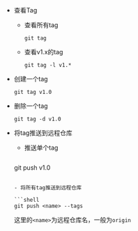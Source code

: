 - 查看Tag

  - 查看所有tag

    ```shell
    git tag
    ```

  - 查看v1.x的tag

    ```shell
    git tag -l v1.*
    ```

- 创建一个tag

  ```shell
  git tag v1.0
  ```

- 删除一个tag

  ```shell
  git tag -d v1.0
  ```

- 将tag推送到远程仓库

  - 推送单个tag
  
    ```shell
  git push <name> v1.0
    ```
  
  - 将所有tag推送到远程仓库
  
    ```shell
    git push <name> --tags
    ```
  
  这里的`<name>`为远程仓库名，一般为`origin`

